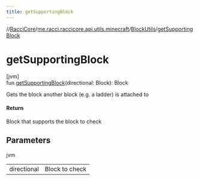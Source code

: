 ```yaml
---
title: getSupportingBlock
---
```

//[RacciCore](../../../index.html)/[me.racci.raccicore.api.utils.minecraft](../index.html)/[BlockUtils](index.html)/[getSupportingBlock](get-supporting-block.html)



# getSupportingBlock



[jvm]\
fun [getSupportingBlock](get-supporting-block.html)(directional: Block): Block



Gets the block another block (e.g. a ladder) is attached to



#### Return



Block that supports the block to check



## Parameters


jvm

| | |
|---|---|
| directional | Block to check |




